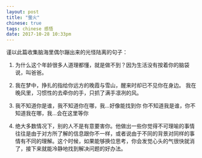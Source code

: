 ```yaml
---
layout: post
title: "萤火"
chinese: true
tags: chinese 感悟
date: 2017-10-28 10:33pm
---
```


谨以此篇收集脑海里偶尔蹦出来的光怪陆离的句子：

1. 为什么这个年龄很多人道理都懂，就是做不到？因为生活没有按着你的脑袋说，叫爸爸。

2. 我在梦中，挣扎的指给你远方的晚霞与雪山，醒来时却已不见你在身边。
   我在晚风里，习惯性的去牵你的手，只抓了满手凛冽的风。
3. 我不知道你是谁，我不知道你在哪，我...好像能找到你
   你不知道我是谁，你不知道我在哪，我...会在这里等你
4. 绝大多数情况下，别的人不是有意要害你。他做出一些你觉得不可理喻的事情往往是由于对方所了解的信息跟你不一样，或者说由于不同的背景对同样的事情有不同的理解。这个时候，如果能够换位思考，你会发觉心头的气很快就消了，接下来就能冷静地找到解决问题的好办法。
